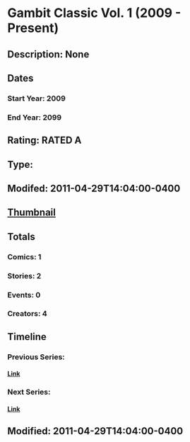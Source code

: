 # Gambit Classic Vol. 1 (2009 - Present)
## Description: None
## Dates
### Start Year: 2009
### End Year: 2099
## Rating: RATED A
## Type: 
## Modifed: 2011-04-29T14:04:00-0400
## [Thumbnail](http://i.annihil.us/u/prod/marvel/i/mg/f/00/4bb571b8f1cae.jpg)
## Totals
### Comics: 1
### Stories: 2
### Events: 0
### Creators: 4
## Timeline
### Previous Series: 
#### [Link]()
### Next Series: 
#### [Link]()
## Modified: 2011-04-29T14:04:00-0400